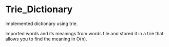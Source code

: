 # Trie_Dictionary
Implemented dictionary using trie.

Imported words and its meanings from words file and stored it in a trie that allows you to find the meaning in O(n).


